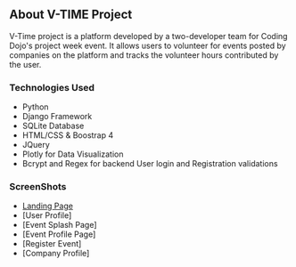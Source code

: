 ## About V-TIME Project ##
V-Time project is a platform developed by a two-developer team for Coding Dojo's project week event. It allows users to volunteer for events posted by companies on the platform and tracks the volunteer hours contributed by the user. 
### Technologies Used ###
* Python
* Django Framework
* SQLite Database
* HTML/CSS & Boostrap 4
* JQuery
* Plotly for Data Visualization
* Bcrypt and Regex for backend User login and Registration validations
### ScreenShots ###
* [Landing Page](https://github.com/achou022/V-Time-Project/blob/master/screenshots/Landing%20Page.png?raw=false)
* [User Profile]
* [Event Splash Page]
* [Event Profile Page]
* [Register Event]
* [Company Profile]
